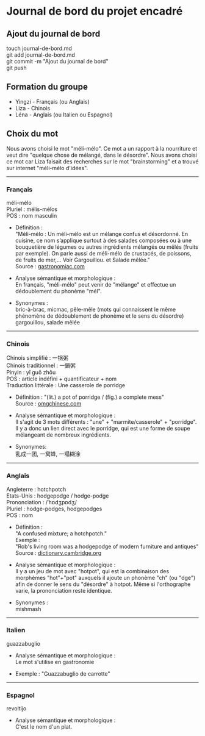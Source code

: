 ﻿# Journal de bord du projet encadré

## Ajout du journal de bord
touch journal-de-bord.md<br>
git add journal-de-bord.md<br>
git commit -m "Ajout du journal de bord"<br>
git push<br>

## Formation du groupe
- Yingzi - Français (ou Anglais)
- Liza - Chinois
- Léna - Anglais (ou Italien ou Espagnol)

## Choix du mot

Nous avons choisi le mot "méli-mélo".
Ce mot a un rapport à la nourriture et veut dire "quelque chose de mélangé, dans le désordre".
Nous avons choisi ce mot car Liza faisait des recherches sur le mot "brainstorming" et a trouvé sur internet "méli-mélo d'idées".

---

### Français

méli-mélo<br>
Pluriel : mélis-mélos<br>
POS : nom masculin<br>

- Définition :<br>
"Méli-mélo : Un méli-mélo est un mélange confus et désordonné. En cuisine, ce nom s’applique surtout à des salades composées ou à une bouquetière de légumes ou autres ingrédients mélangés ou mêlés (fruits par exemple). On parle aussi de méli-mélo de crustacés, de poissons, de fruits de mer,… Voir Gargouillou. et Salade mêlée."<br>
Source : [gastronomiac.com](https://www.gastronomiac.com/lexique_culinaire/meli-melo/)<br>

- Analyse sémantique et morphologique :<br>
En français, "méli-mélo" peut venir de "mélange" et effectue un dédoublement du phonème "mél".<br>

- Synonymes :<br>
bric-à-brac, micmac, pêle-mêle (mots qui connaissent le même phénomène de dédoublement de phonème et le sens du désordre)<br>
gargouillou, salade mêlée<br>

---

### Chinois

Chinois simplifié : 一锅粥<br>
Chinois traditionnel : 一鍋粥<br>
Pinyin : yī guō zhōu<br>
POS : article indéfini + quantificateur + nom<br>
Traduction littérale : Une casserole de porridge<br>

 - Définition :
"(lit.) a pot of porridge / (fig.) a complete mess"<br>
Source : [omgchinese.com](https://www.omgchinese.com/dictionary/chinese/%E4%B8%80%E9%94%85%E7%B2%A5)<br>

- Analyse sémantique et morphologique :<br>
Il s'agit de 3 mots différents : "une" + "marmite/casserole" + "porridge". Il y a donc un lien direct avec le porridge, qui est une forme de soupe mélangeant de nombreux ingrédients.<br>

- Synonymes:<br>
乱成一团, 一窝蜂, 一塌糊涂<br>

---

### Anglais

Angleterre : hotchpotch<br>
Etats-Unis : hodgepodge / hodge-podge<br>
Prononciation :  /ˈhɒdʒpɒdʒ/<br>
Pluriel : hodge-podges, hodgepodges<br>
POS : nom<br>

- Définition :<br>
"A confused mixture; a hotchpotch."<br>
Exemple :<br>
"Rob's living room was a hodgepodge of modern furniture and antiques"<br>
Source : [dictionary.cambridge.org](https://dictionary.cambridge.org/fr/dictionnaire/anglais/hodgepodge)<br>

- Analyse sémantique et morphologique :<br>
Il y a un jeu de mot avec "hotpot", qui est la combinaison des morphèmes "hot"+"pot" auxquels il ajoute un phonème "ch" (ou "dge") afin de donner le sens du "désordre" à hotpot. Même si l'orthographe varie, la prononciation reste identique.<br>

- Synonymes :<br>
mishmash<br>

---

### Italien

guazzabuglio<br>

- Analyse sémantique et morphologique :<br>
Le mot s'utilise en gastronomie<br>

- Exemple : "Guazzabuglio de carrotte"<br>

---

### Espagnol

revoltijo

- Analyse sémantique et morphologique :<br>
C'est le nom d'un plat.<br>
